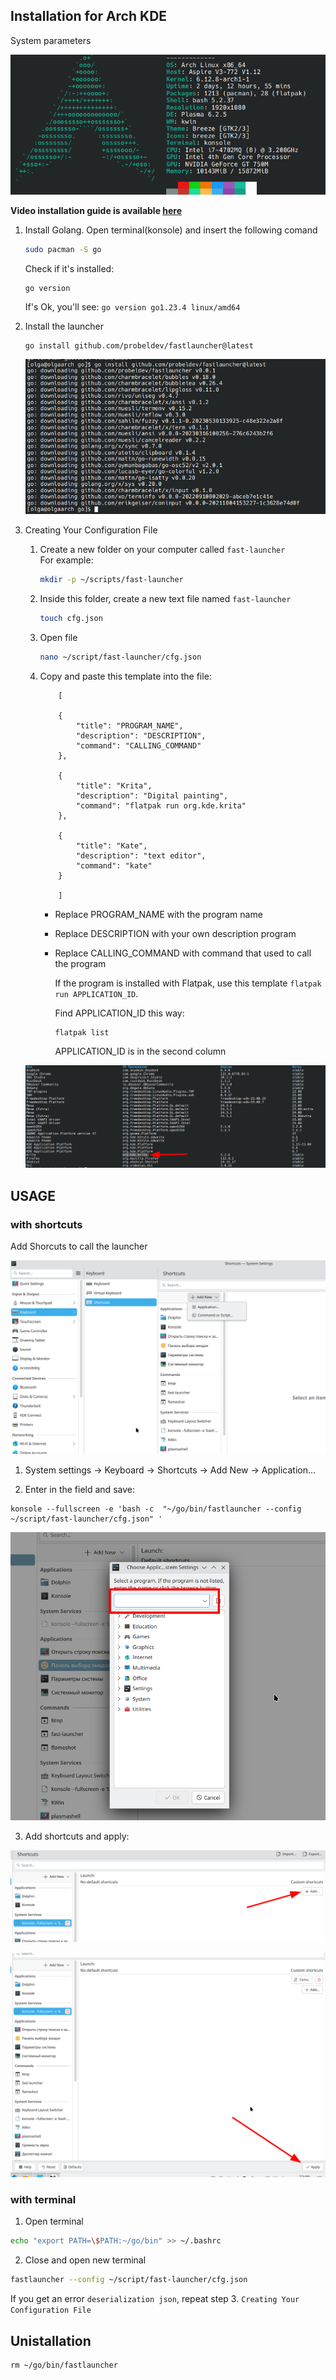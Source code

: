 ## Installation for Arch KDE

System parameters

<div align="center">

![system_parameters](picforreadme/system_parameters.png)

</div>

**Video installation guide is available [here](link)**

1. Install Golang. Open terminal(konsole) and insert the following comand

    ```bash
    sudo pacman -S go
    ```
    Check if it's installed: 
    ```
    go version
    ```

    If's Ok, you'll see:
      `go version go1.23.4 linux/amd64`


2. Install the launcher

    ```
    go install github.com/probeldev/fastlauncher@latest
    ```

    <div align="center">

    ![system_parameters](picforreadme/install.png)

    </div>

3. Creating Your Configuration File

    1. Create a new folder on your computer called `fast-launcher`  
    For example:

        ```bash
        mkdir -p ~/scripts/fast-launcher
        ```
    2. Inside this folder, create a new text file named `fast-launcher`
    
        ```bash
        touch cfg.json
        ```

    3. Open file

        ```bash
        nano ~/script/fast-launcher/cfg.json
        ```
    3. Copy and paste this template into the file:


        ```
            [

            {
                "title": "PROGRAM_NAME",
                "description": "DESCRIPTION",
                "command": "CALLING_COMMAND"
            },

            {
                "title": "Krita",
                "description": "Digital painting",
                "command": "flatpak run org.kde.krita"
            },

            {
                "title": "Kate",
                "description": "text editor",
                "command": "kate"
            }

            ]

        ```
        - Replace PROGRAM_NAME with the program name
        - Replace DESCRIPTION with your own description program
        - Replace CALLING_COMMAND with command that used to call the program

            If the program is installed with Flatpak, use this template `flatpak run APPLICATION_ID`.

             Find APPLICATION_ID this way:
            
            ```
            flatpak list
            ```

            APPLICATION_ID is in the second column

    <div align="center">

    ![system_parameters](picforreadme/flatpaklist.png)

    </div>

    
## USAGE

 ### with shortcuts

Add Shorcuts to call the launcher

<div align="center">

![system_parameters](picforreadme/hotkey.png)

</div>

1. System settings -> Keyboard -> Shortcuts -> Add New -> Application...

2. Enter in the field and save:

```
konsole --fullscreen -e 'bash -c  "~/go/bin/fastlauncher --config ~/script/fast-launcher/cfg.json" '
```
<div align="center">

![system_parameters](picforreadme/add.png)

</div>

3. Add shortcuts and apply:

<div align="center">

![system_parameters](picforreadme/add2.png)

</div>

<div align="center">

![system_parameters](picforreadme/add3.png)

</div>

### with terminal

1. Open terminal

```bash
echo "export PATH=\$PATH:~/go/bin" >> ~/.bashrc
```

2. Close and open new terminal

```bash
fastlauncher --config ~/script/fast-launcher/cfg.json
```


If you get an error `deserialization json`, repeat step 3. `Creating Your Configuration File` 

## Unistallation

```
rm ~/go/bin/fastlauncher
```